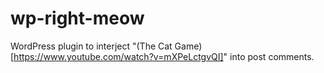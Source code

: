 wp-right-meow
=============

WordPress plugin to interject "(The Cat Game)[https://www.youtube.com/watch?v=mXPeLctgvQI]" into post comments.
